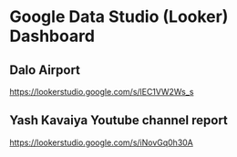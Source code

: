 # Google Data Studio (Looker) Dashboard

## Dalo Airport
https://lookerstudio.google.com/s/lEC1VW2Ws_s

## Yash Kavaiya Youtube channel report
https://lookerstudio.google.com/s/iNovGq0h30A
